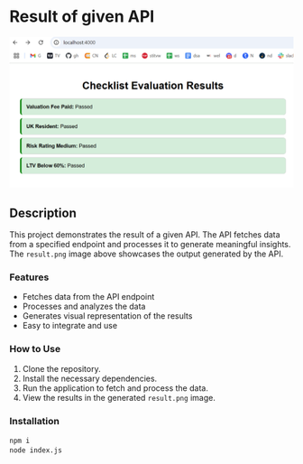 # Result of given API

![Result](result.png)

## Description

This project demonstrates the result of a given API. The API fetches data from a specified endpoint and processes it to generate meaningful insights. The `result.png` image above showcases the output generated by the API.

### Features

- Fetches data from the API endpoint
- Processes and analyzes the data
- Generates visual representation of the results
- Easy to integrate and use

### How to Use

1. Clone the repository.
2. Install the necessary dependencies.
3. Run the application to fetch and process the data.
4. View the results in the generated `result.png` image.

### Installation

```bash
npm i
node index.js
```
